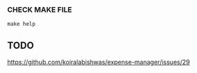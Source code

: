 ### CHECK MAKE FILE
`make help`

## TODO
https://github.com/koiralabishwas/expense-manager/issues/29
